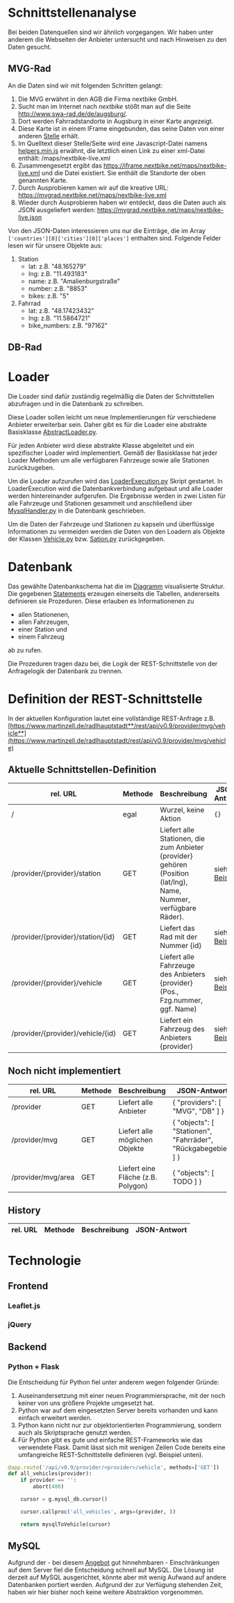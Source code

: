 # Schnittstellenanalyse
Bei beiden Datenquellen sind wir ähnlich vorgegangen. Wir haben unter anderem die Webseiten der Anbieter untersucht und nach Hinweisen zu den Daten gesucht. 

## MVG-Rad
An die Daten sind wir mit folgenden Schritten gelangt: 

1. Die MVG erwähnt in den AGB die Firma nextbike GmbH. 
1. Sucht man im Internet nach *nextbike* stößt man auf die Seite http://www.swa-rad.de/de/augsburg/. 
1. Dort werden Fahrradstandorte in Augsburg in einer Karte angezeigt.
1. Diese Karte ist in einem IFrame eingebunden, das seine Daten von einer anderen [Stelle](https://iframe.nextbike.net/reservation/?city_ids=178&amp;height=418&amp;maponly=1&amp;language=de) erhält. 
1. Im Quelltext dieser Stelle/Seite wird eine Javascript-Datei namens [helpers.min.js](https://iframe.nextbike.net/reservation/map/helpers.min.js) erwähnt, die letztlich einen Link zu einer xml-Datei enthält: /maps/nextbike-live.xml
1. Zusammengesetzt ergibt das https://iframe.nextbike.net/maps/nextbike-live.xml und die Datei existiert. Sie enthält die Standorte der oben genannten Karte. 
1. Durch Ausprobieren kamen wir auf die kreative URL: https://mvgrad.nextbike.net/maps/nextbike-live.xml
1. Wieder durch Ausprobieren haben wir entdeckt, dass die Daten auch als JSON ausgeliefert werden: https://mvgrad.nextbike.net/maps/nextbike-live.json

Von den JSON-Daten interessieren uns nur die Einträge, die im Array `['countries'][0]['cities'][0]['places']` enthalten sind. Folgende Felder lesen wir für unsere Objekte aus:
 
1. Station
    * lat: z.B. "48.165279"
    * lng: z.B. "11.493183"
    * name: z.B. "Amalienburgstraße"
    * number: z.B. "8853"
    * bikes: z.B. "5"
1. Fahrrad
    * lat: z.B. "48.17423432"
    * lng: z.B. "11.5864721"
    * bike_numbers: z.B. "97162" 
    
## DB-Rad

# Loader

Die Loader sind dafür zuständig regelmäßig die Daten der Schnittstellen abzufragen und in die Datenbank zu schreiben.

Diese Loader sollen leicht um neue Implementierungen für verschiedene Anbieter erweiterbar sein. Daher gibt es für die
Loader eine abstrakte
Basisklasse [AbstractLoader.py](../server/loader/AbstractLoader.py).

Für jeden Anbieter wird diese abstrakte Klasse abgeleitet und ein spezifischer Loader wird implementiert.
Gemäß der Basisklasse hat jeder Loader Methoden um alle verfügbaren Fahrzeuge sowie alle Stationen zurückzugeben.

Um die Loader aufzurufen wird das [LoaderExecution.py](../server/loader/LoaderExecution.py) Skript gestartet.
In LoaderExecution wird die Datenbankverbindung aufgebaut und alle Loader werden hintereinander aufgerufen.
Die Ergebnisse werden in zwei Listen für alle Fahrzeuge und Stationen gesammelt und anschließend über 
[MysqlHandler.py](../server/loader/MysqlHandler.py) in die Datenbank geschrieben.

Um die Daten der Fahrzeuge und Stationen zu kapseln und überflüssige Informationen zu vermeiden werden die Daten von den Loadern
als Objekte der Klassen [Vehicle.py](../server/loader/Vehicle.py) bzw. [Sation.py](../server/loader/Station.py) zurückgegeben.

# Datenbank
Das gewählte Datenbankschema hat die im [Diagramm](/doc/database-overview.png) visualisierte Struktur. Die gegebenen [Statements](/doc/create_database_radlhauptstadt.sql) erzeugen einerseits die Tabellen, andererseits definieren sie Prozeduren. Diese erlauben es Informationenen zu
* allen Stationenen,
* allen Fahrzeugen,
* einer Station und
* einem Fahrzeug

ab zu rufen. 

Die Prozeduren tragen dazu bei, die Logik der REST-Schnittstelle von der Anfragelogik der Datenbank zu trennen.

# Definition der REST-Schnittstelle

In der aktuellen Konfiguration lautet eine vollständige REST-Anfrage z.B. [https://www.martinzell.de/radlhauptstadt**/rest/api/v0.9/provider/mvg/vehicle**](https://www.martinzell.de/radlhauptstadt/rest/api/v0.9/provider/mvg/vehicle)

## Aktuelle Schnittstellen-Definition
 rel. URL | Methode | Beschreibung | JSON-Antwort |
------|------|------|------|
 / | egal | Wurzel, keine Aktion | `{}` |
 /provider/{provider}/station | GET | Liefert alle Stationen, die zum Anbieter {provider} gehören (Position (lat/lng), Name, Nummer, verfügbare Räder). | siehe [Beispiel](/doc/examples/REST/station.json) |
 /provider/{provider}/station/{id} | GET | Liefert das Rad mit der Nummer {id} | siehe [Beispiel](/doc/examples/REST/station_8923.json) |
 /provider/{provider}/vehicle | GET | Liefert alle Fahrzeuge des Anbieters {provider} (Pos., Fzg.nummer, ggf. Name) | siehe [Beispiel](/doc/examples/REST/vehicle.json) |
 /provider/{provider}/vehicle/{id} | GET | Liefert ein Fahrzeug des Anbieters {provider} | siehe [Beispiel](/doc/examples/REST/vehicle_96101.json) |

## Noch nicht implementiert
 rel. URL | Methode | Beschreibung | JSON-Antwort |
------|------|------|------|
 /provider | GET | Liefert alle Anbieter | { "providers": [ "MVG", "DB" ] } |
 /provider/mvg | GET | Liefert alle möglichen Objekte | { "objects": [ "Stationen", "Fahrräder", "Rückgabegebiet" ] } |
 /provider/mvg/area | GET | Liefert eine Fläche (z.B. Polygon) | { "objects": [ TODO ] } |

## History
 rel. URL | Methode | Beschreibung | JSON-Antwort |
------|------|------|------|

# Technologie

## Frontend 

### Leaflet.js

### jQuery

## Backend

### Python + Flask
Die Entscheidung für Python fiel unter anderem wegen folgender Gründe:

1. Auseinandersetzung mit einer neuen Programmiersprache, mit der noch keiner von uns größere Projekte umgesetzt hat. 
1. Python war auf dem eingesetzten Server bereits vorhanden und kann einfach erweitert werden.
1. Python kann nicht nur zur objektorientierten Programmierung, sondern auch als Skriptsprache genutzt werden. 
1. Für Python gibt es gute und einfache REST-Frameworks wie das verwendete Flask. Damit lässt sich mit wenigen Zeilen Code bereits eine umfangreiche REST-Schnittstelle definieren (vgl. Beispiel unten).  


```Python
@app.route('/api/v0.9/provider/<provider>/vehicle', methods=['GET'])
def all_vehicles(provider):
    if provider == '':
        abort(400)

    cursor = g.mysql_db.cursor()

    cursor.callproc('all_vehicles', args=(provider, ))

    return mysqlToVehicle(cursor)
```

## MySQL
Aufgrund der - bei diesem [Angebot](https://uberspace.de/prices) gut hinnehmbaren - Einschränkungen auf dem Server fiel die Entscheidung schnell auf MySQL. Die Lösung ist derzeit auf MySQL ausgerichtet, könnte aber mit wenig Aufwand auf andere Datenbanken portiert werden. Aufgrund der zur Verfügung stehenden Zeit, haben wir hier bisher noch keine weitere Abstraktion vorgenommen. 